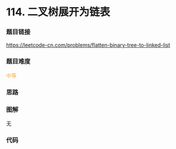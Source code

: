 # 114. 二叉树展开为链表

### 题目链接

https://leetcode-cn.com/problems/flatten-binary-tree-to-linked-list

### 题目难度

<font color=#F0AD4E>中等</font>

### 思路



### 图解

无

### 代码

```python
```